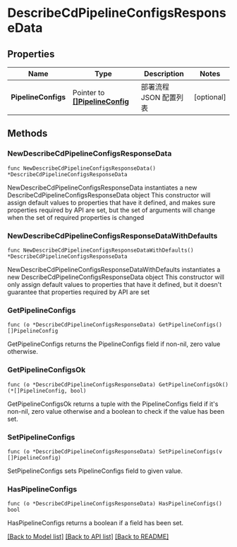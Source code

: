 # DescribeCdPipelineConfigsResponseData

## Properties

Name | Type | Description | Notes
------------ | ------------- | ------------- | -------------
**PipelineConfigs** | Pointer to [**[]PipelineConfig**](PipelineConfig.md) | 部署流程 JSON 配置列表 | [optional] 

## Methods

### NewDescribeCdPipelineConfigsResponseData

`func NewDescribeCdPipelineConfigsResponseData() *DescribeCdPipelineConfigsResponseData`

NewDescribeCdPipelineConfigsResponseData instantiates a new DescribeCdPipelineConfigsResponseData object
This constructor will assign default values to properties that have it defined,
and makes sure properties required by API are set, but the set of arguments
will change when the set of required properties is changed

### NewDescribeCdPipelineConfigsResponseDataWithDefaults

`func NewDescribeCdPipelineConfigsResponseDataWithDefaults() *DescribeCdPipelineConfigsResponseData`

NewDescribeCdPipelineConfigsResponseDataWithDefaults instantiates a new DescribeCdPipelineConfigsResponseData object
This constructor will only assign default values to properties that have it defined,
but it doesn't guarantee that properties required by API are set

### GetPipelineConfigs

`func (o *DescribeCdPipelineConfigsResponseData) GetPipelineConfigs() []PipelineConfig`

GetPipelineConfigs returns the PipelineConfigs field if non-nil, zero value otherwise.

### GetPipelineConfigsOk

`func (o *DescribeCdPipelineConfigsResponseData) GetPipelineConfigsOk() (*[]PipelineConfig, bool)`

GetPipelineConfigsOk returns a tuple with the PipelineConfigs field if it's non-nil, zero value otherwise
and a boolean to check if the value has been set.

### SetPipelineConfigs

`func (o *DescribeCdPipelineConfigsResponseData) SetPipelineConfigs(v []PipelineConfig)`

SetPipelineConfigs sets PipelineConfigs field to given value.

### HasPipelineConfigs

`func (o *DescribeCdPipelineConfigsResponseData) HasPipelineConfigs() bool`

HasPipelineConfigs returns a boolean if a field has been set.


[[Back to Model list]](../README.md#documentation-for-models) [[Back to API list]](../README.md#documentation-for-api-endpoints) [[Back to README]](../README.md)


